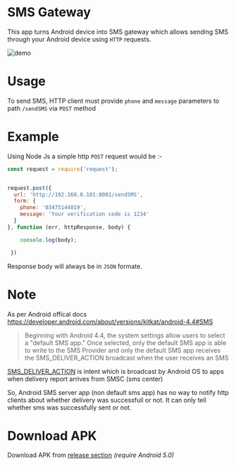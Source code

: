 # SMS Gateway
This app turns Android device into SMS gateway which allows sending SMS through your Android device using `HTTP` requests.

![demo](https://user-images.githubusercontent.com/35717992/146224046-6c0d296b-dd10-4b0d-8897-56c7d460b418.gif)



# Usage
To send SMS, HTTP client must provide `phone` and `message` parameters to path `/sendSMS` via `POST` method

# Example

Using Node Js a simple http `POST` request would be :-
```javascript
const request = require('request');


request.post({
  url: 'http://192.168.0.101:8081/sendSMS',
  form: {
    phone: '03475144819',
    message: 'Your verification code is 1234'
  }
}, function (err, httpResponse, body) { 

    console.log(body);

 })
```
Response body will always be in `JSON` formate.

# Note
As per Android offical docs https://developer.android.com/about/versions/kitkat/android-4.4#SMS 
>Beginning with Android 4.4, the system settings allow users to select a "default SMS app." Once selected, only the default SMS app is able to write to the SMS Provider and only the default SMS app receives the SMS_DELIVER_ACTION broadcast when the user receives an SMS

[SMS_DELIVER_ACTION](https://developer.android.com/reference/android/provider/Telephony.Sms.Intents#SMS_DELIVER_ACTION) is intent which is broadcast by Android OS to apps when delivery report arrives from SMSC (sms center)

So, Android SMS server app (non default sms app) has no way to notify http clients about whether delivery was successfull or not. It can only tell whether sms was successfully sent or not. 


# Download APK
Download APK from [release section](https://github.com/umer0586/AndroidSMSServer/releases) *(require Android 5.0)*
